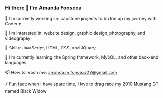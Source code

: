 ### Hi there 👋 I'm Amanda Fonseca

🔭 I’m currently working on: capstone projects to button up my journey with Codeup

👀 I’m interested in: website design, graphic design, photography, and videography

📕 Skills: JavaScript, HTML, CSS, and JQuery

🌱 I’m currently learning: the Spring framework, MySQL, and other back-end languages

📫 How to reach me: amanda.m.fonseca03@gmail.com

⚡ Fun fact: when I have spare time, I love to drag race my 2010 Mustang GT named Black Widow

<!--
**afonse03/afonse03** is a ✨ _special_ ✨ repository because its `README.md` (this file) appears on your GitHub profile.

Here are some ideas to get you started:

- 🔭 I’m currently working on ...
- 🌱 I’m currently learning ...
- 👯 I’m looking to collaborate on ...
- 🤔 I’m looking for help with ...
- 💬 Ask me about ...
- 📫 How to reach me: ...
- 😄 Pronouns: ...
- ⚡ Fun fact: ...
-->
